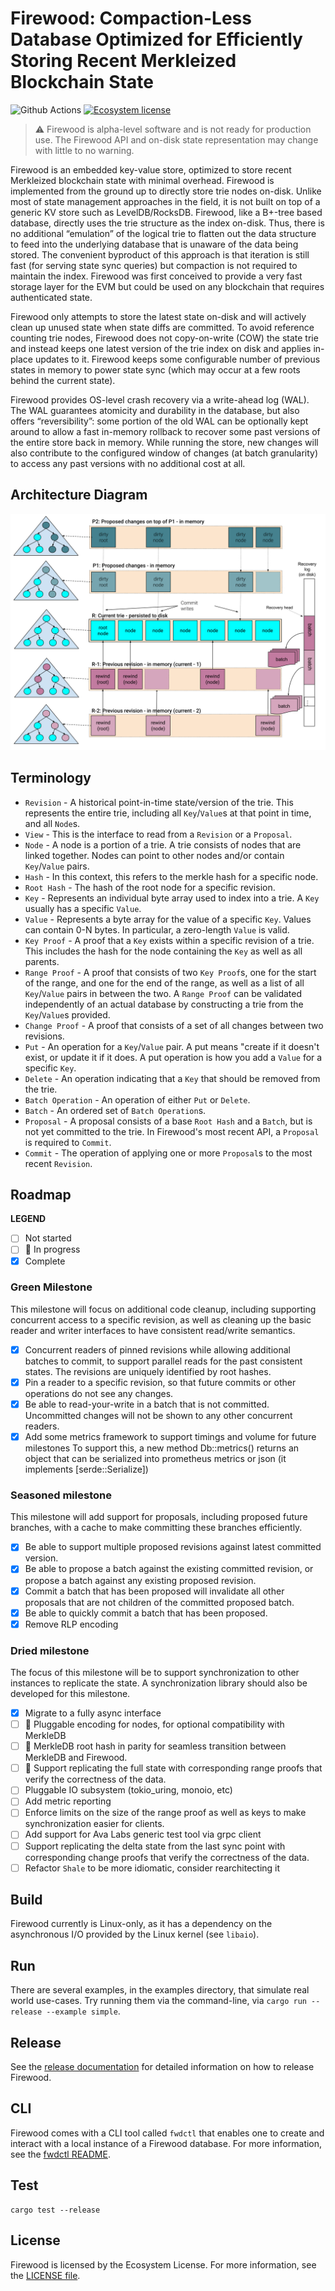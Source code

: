 # Firewood: Compaction-Less Database Optimized for Efficiently Storing Recent Merkleized Blockchain State

![Github Actions](https://github.com/ava-labs/firewood/actions/workflows/ci.yaml/badge.svg?branch=main)
[![Ecosystem license](https://img.shields.io/badge/License-Ecosystem-blue.svg)](./LICENSE.md)

> :warning: Firewood is alpha-level software and is not ready for production
> use. The Firewood API and on-disk state representation may change with
> little to no warning.

Firewood is an embedded key-value store, optimized to store recent Merkleized blockchain
state with minimal overhead. Firewood is implemented from the ground up to directly
store trie nodes on-disk. Unlike most of state management approaches in the field,
it is not built on top of a generic KV store such as LevelDB/RocksDB. Firewood, like a
B+-tree based database, directly uses the trie structure as the index on-disk. Thus,
there is no additional “emulation” of the logical trie to flatten out the data structure
to feed into the underlying database that is unaware of the data being stored. The convenient
byproduct of this approach is that iteration is still fast (for serving state sync queries)
but compaction is not required to maintain the index. Firewood was first conceived to provide
a very fast storage layer for the EVM but could be used on any blockchain that
requires authenticated state.

Firewood only attempts to store the latest state on-disk and will actively clean up
unused state when state diffs are committed. To avoid reference counting trie nodes,
Firewood does not copy-on-write (COW) the state trie and instead keeps
one latest version of the trie index on disk and applies in-place updates to it.
Firewood keeps some configurable number of previous states in memory to power
state sync (which may occur at a few roots behind the current state).

Firewood provides OS-level crash recovery via a write-ahead log (WAL). The WAL
guarantees atomicity and durability in the database, but also offers
“reversibility”: some portion of the old WAL can be optionally kept around to
allow a fast in-memory rollback to recover some past versions of the entire
store back in memory. While running the store, new changes will also contribute
to the configured window of changes (at batch granularity) to access any past
versions with no additional cost at all.

## Architecture Diagram

![architecture diagram](./docs/assets/architecture.svg)

## Terminology

- `Revision` - A historical point-in-time state/version of the trie. This
  represents the entire trie, including all `Key`/`Value`s at that point
  in time, and all `Node`s.
- `View` - This is the interface to read from a `Revision` or a `Proposal`.
- `Node` - A node is a portion of a trie. A trie consists of nodes that are linked
  together. Nodes can point to other nodes and/or contain `Key`/`Value` pairs.
- `Hash` - In this context, this refers to the merkle hash for a specific node.
- `Root Hash` - The hash of the root node for a specific revision.
- `Key` - Represents an individual byte array used to index into a trie. A `Key`
  usually has a specific `Value`.
- `Value` - Represents a byte array for the value of a specific `Key`. Values can
  contain 0-N bytes. In particular, a zero-length `Value` is valid.
- `Key Proof` - A proof that a `Key` exists within a specific revision of a trie.
  This includes the hash for the node containing the `Key` as well as all parents.
- `Range Proof` - A proof that consists of two `Key Proof`s, one for the start of
  the range, and one for the end of the range, as well as a list of all `Key`/`Value`
  pairs in between the two. A `Range Proof` can be validated independently of an
  actual database by constructing a trie from the `Key`/`Value`s provided.
- `Change Proof` - A proof that consists of a set of all changes between two
  revisions.
- `Put` - An operation for a `Key`/`Value` pair. A put means "create if it doesn't
  exist, or update it if it does. A put operation is how you add a `Value` for a
  specific `Key`.
- `Delete` - An operation indicating that a `Key` that should be removed from the trie.
- `Batch Operation` - An operation of either `Put` or `Delete`.
- `Batch` - An ordered set of `Batch Operation`s.
- `Proposal` - A proposal consists of a base `Root Hash` and a `Batch`, but is not
  yet committed to the trie. In Firewood's most recent API, a `Proposal` is required
  to `Commit`.
- `Commit` - The operation of applying one or more `Proposal`s to the most recent
  `Revision`.

## Roadmap

**LEGEND**

- [ ] Not started
- [ ] :runner: In progress
- [x] Complete

### Green Milestone

This milestone will focus on additional code cleanup, including supporting
concurrent access to a specific revision, as well as cleaning up the basic
reader and writer interfaces to have consistent read/write semantics.

- [x] Concurrent readers of pinned revisions while allowing additional batches
      to commit, to support parallel reads for the past consistent states. The revisions
      are uniquely identified by root hashes.
- [x] Pin a reader to a specific revision, so that future commits or other
      operations do not see any changes.
- [x] Be able to read-your-write in a batch that is not committed. Uncommitted
      changes will not be shown to any other concurrent readers.
- [x] Add some metrics framework to support timings and volume for future milestones
      To support this, a new method Db::metrics() returns an object that can be serialized
      into prometheus metrics or json (it implements [serde::Serialize])

### Seasoned milestone

This milestone will add support for proposals, including proposed future
branches, with a cache to make committing these branches efficiently.

- [x] Be able to support multiple proposed revisions against latest committed
      version.
- [x] Be able to propose a batch against the existing committed revision, or
      propose a batch against any existing proposed revision.
- [x] Commit a batch that has been proposed will invalidate all other proposals
      that are not children of the committed proposed batch.
- [x] Be able to quickly commit a batch that has been proposed.
- [x] Remove RLP encoding

### Dried milestone

The focus of this milestone will be to support synchronization to other
instances to replicate the state. A synchronization library should also
be developed for this milestone.

- [x] Migrate to a fully async interface
- [ ] :runner: Pluggable encoding for nodes, for optional compatibility with MerkleDB
- [ ] :runner: MerkleDB root hash in parity for seamless transition between MerkleDB
      and Firewood.
- [ ] :runner: Support replicating the full state with corresponding range proofs that
      verify the correctness of the data.
- [ ] Pluggable IO subsystem (tokio\_uring, monoio, etc)
- [ ] Add metric reporting
- [ ] Enforce limits on the size of the range proof as well as keys to make
      synchronization easier for clients.
- [ ] Add support for Ava Labs generic test tool via grpc client
- [ ] Support replicating the delta state from the last sync point with
      corresponding change proofs that verify the correctness of the data.
- [ ] Refactor `Shale` to be more idiomatic, consider rearchitecting it

## Build

Firewood currently is Linux-only, as it has a dependency on the asynchronous
I/O provided by the Linux kernel (see `libaio`).

## Run

There are several examples, in the examples directory, that simulate real world
use-cases. Try running them via the command-line, via `cargo run --release
--example simple`.

## Release

See the [release documentation](./RELEASE.md) for detailed information on how to release Firewood.

## CLI

Firewood comes with a CLI tool called `fwdctl` that enables one to create and interact with a local instance of a Firewood database. For more information, see the [fwdctl README](fwdctl/README.md).

## Test

```
cargo test --release
```

## License

Firewood is licensed by the Ecosystem License. For more information, see the
[LICENSE file](./LICENSE.md).

